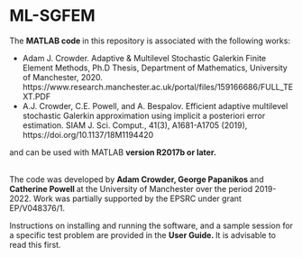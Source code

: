 # ML-SGFEM

The <b> MATLAB code </b> in this repository is associated with the following works:

<ul>
<li> Adam J. Crowder. Adaptive & Multilevel Stochastic Galerkin Finite Element Methods, Ph.D Thesis, Department of Mathematics, University of Manchester, 2020. https://www.research.manchester.ac.uk/portal/files/159166686/FULL_TEXT.PDF

<li> A.J. Crowder, C.E. Powell, and A. Bespalov. Efficient adaptive multilevel stochastic Galerkin approximation using implicit a posteriori error estimation. SIAM J. Sci. Comput., 41(3), A1681-A1705 (2019), https://doi.org/10.1137/18M1194420

</ul>
and can be used with MATLAB <b> version R2017b or later. </b>

<br> 
<br>

The code was developed by <b> Adam Crowder, George Papanikos </b> and <b> Catherine Powell </b> at the University of Manchester over the period 2019-2022. Work was partially supported by the EPSRC under grant EP/V048376/1.


Instructions on installing and running the software, and a sample session for a specific test problem are provided in the <b> User Guide. </b> It is advisable to read this first.
